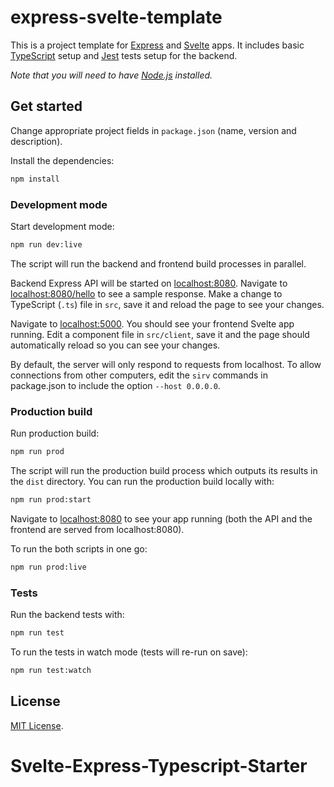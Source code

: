 # express-svelte-template

This is a project template for [Express](https://expressjs.com/) and [Svelte](https://svelte.dev) apps. It includes basic [TypeScript](https://www.typescriptlang.org/) setup and [Jest](https://jestjs.io/) tests setup for the backend.

_Note that you will need to have [Node.js](https://nodejs.org) installed._

## Get started

Change appropriate project fields in `package.json` (name, version and description).

Install the dependencies:

```bash
npm install
```

### Development mode

Start development mode:

```bash
npm run dev:live
```

The script will run the backend and frontend build processes in parallel.

Backend Express API will be started on [localhost:8080](http://localhost:8080). Navigate to [localhost:8080/hello](http://localhost:8080/hello) to see a sample response. Make a change to TypeScript (`.ts`) file in `src`, save it and reload the page to see your changes.

Navigate to [localhost:5000](http://localhost:5000). You should see your frontend Svelte app running. Edit a component file in `src/client`, save it and the page should automatically reload so you can see your changes.

By default, the server will only respond to requests from localhost. To allow connections from other computers, edit the `sirv` commands in package.json to include the option `--host 0.0.0.0`.

### Production build

Run production build:

```bash
npm run prod
```

The script will run the production build process which outputs its results in the `dist` directory. You can run the production build locally with:

```bash
npm run prod:start
```

Navigate to [localhost:8080](http://localhost:8080) to see your app running (both the API and the frontend are served from localhost:8080).

To run the both scripts in one go:

```bash
npm run prod:live
```

### Tests

Run the backend tests with:

```bash
npm run test
```

To run the tests in watch mode (tests will re-run on save):

```bash
npm run test:watch
```

## License

[MIT License](LICENSE).
# Svelte-Express-Typescript-Starter
